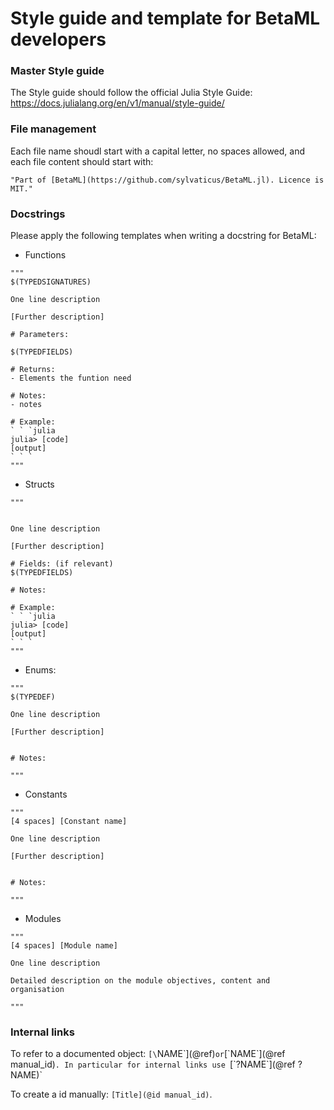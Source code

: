 # Style guide and template for BetaML developers

### Master Style guide

The Style guide should follow the official Julia Style Guide: https://docs.julialang.org/en/v1/manual/style-guide/


### File management

Each file name shoudl start with a capital letter, no spaces allowed, and each file content should start with:

`"Part of [BetaML](https://github.com/sylvaticus/BetaML.jl). Licence is MIT."`

### Docstrings

Please apply the following templates when writing a docstring for BetaML:

- Functions

```
"""
$(TYPEDSIGNATURES)

One line description

[Further description]

# Parameters:

$(TYPEDFIELDS)

# Returns:
- Elements the funtion need

# Notes:
- notes

# Example:
` ` `julia
julia> [code]
[output]
` ` `
"""
```

- Structs

```
"""


One line description

[Further description]

# Fields: (if relevant)
$(TYPEDFIELDS)

# Notes:

# Example:
` ` `julia
julia> [code]
[output]
` ` `
"""
```

- Enums:

```
"""
$(TYPEDEF)

One line description

[Further description]


# Notes:

"""
```

- Constants

```
"""
[4 spaces] [Constant name]

One line description

[Further description]


# Notes:

"""
```

- Modules

```
"""
[4 spaces] [Module name]

One line description

Detailed description on the module objectives, content and organisation

"""
```

### Internal links

To refer to a documented object: `[\`NAME\`](@ref)` or `[\`NAME\`](@ref manual_id)`.
In particular for internal links use `[\`?NAME\`](@ref ?NAME)`

To create a id manually: `[Title](@id manual_id)`.